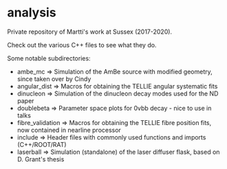 # analysis
Private repository of Martti's work at Sussex (2017-2020).

Check out the various C++ files to see what they do.

Some notable subdirectories:

* ambe_mc           => Simulation of the AmBe source with modified geometry, since taken over by Cindy
* angular_dist      => Macros for obtaining the TELLIE angular systematic fits
* dinucleon         => Simulation of the dinucleon decay modes used for the ND paper
* doublebeta        => Parameter space plots for 0vbb decay - nice to use in talks
* fibre_validation  => Macros for obtaining the TELLIE fibre position fits, now contained in nearline processor
* include           => Header files with commonly used functions and imports (C++/ROOT/RAT)
* laserball         => Simulation (standalone) of the laser diffuser flask, based on D. Grant's thesis

